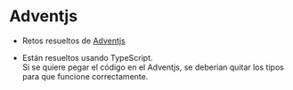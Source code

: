 # Adventjs

- Retos resueltos de [Adventjs](https://adventjs.dev/es)

- Están resueltos usando TypeScript.  
  Si se quiere pegar el código en el Adventjs, se deberian quitar los tipos
  para que funcione correctamente.
